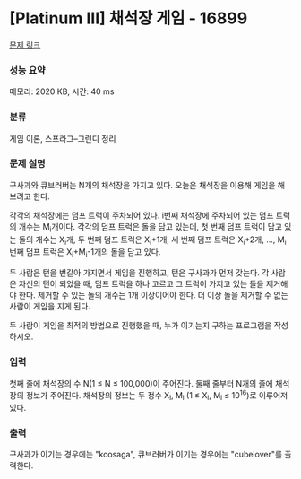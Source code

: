 # [Platinum III] 채석장 게임 - 16899 

[문제 링크](https://www.acmicpc.net/problem/16899) 

### 성능 요약

메모리: 2020 KB, 시간: 40 ms

### 분류

게임 이론, 스프라그–그런디 정리

### 문제 설명

<p>구사과와 큐브러버는 N개의 채석장을 가지고 있다. 오늘은 채석장을 이용해 게임을 해보려고 한다.</p>

<p>각각의 채석장에는 덤프 트럭이 주차되어 있다. i번째 채석장에 주차되어 있는 덤프 트럭의 개수는 M<sub>i</sub>개이다. 각각의 덤프 트럭은 돌을 담고 있는데, 첫 번째 덤프 트럭이 담고 있는 돌의 개수는 X<sub>i</sub>개, 두 번째 덤프 트럭은 X<sub>i</sub>+1개, 세 번째 덤프 트럭은 X<sub>i</sub>+2개, ..., M<sub>i</sub>번째 덤프 트럭은 X<sub>i</sub>+M<sub>i</sub>-1개의 돌을 담고 있다.</p>

<p>두 사람은 턴을 번갈아 가지면서 게임을 진행하고, 턴은 구사과가 먼저 갖는다. 각 사람은 자신의 턴이 되었을 때, 덤프 트럭을 하나 고르고 그 트럭이 가지고 있는 돌을 제거해야 한다. 제거할 수 있는 돌의 개수는 1개 이상이어야 한다. 더 이상 돌을 제거할 수 없는 사람이 게임을 지게 된다.</p>

<p>두 사람이 게임을 최적의 방법으로 진행했을 때, 누가 이기는지 구하는 프로그램을 작성하시오.</p>

### 입력 

 <p>첫째 줄에 채석장의 수 N(1 ≤ N ≤ 100,000)이 주어진다. 둘째 줄부터 N개의 줄에 채석장의 정보가 주어진다. 채석장의 정보는 두 정수 X<sub>i</sub>, M<sub>i</sub> (1 ≤ X<sub>i</sub>, M<sub>i</sub> ≤ 10<sup>16</sup>)로 이루어져 있다.</p>

### 출력 

 <p>구사과가 이기는 경우에는 "koosaga", 큐브러버가 이기는 경우에는 "cubelover"를 출력한다.</p>


